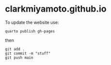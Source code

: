 # clarkmiyamoto.github.io
To update the website use:
```
quarto publish gh-pages
```
then
```
git add .
git commit -m "stuff"
git push main
```